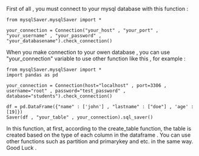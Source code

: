 First of all , you must connect to your mysql database with this function :

```
from mysqlSaver.mysqlSaver import *

your_connection = Connection("your_host" , "your_port" , "your_username" , "your_password" , "your_databasename").check_connection()
```

When you make connection to your owen database , you can use "your_connection" variable to use other function like this , for example :

```
from mysqlSaver.mysqlSaver import *
import pandas as pd

your_connection = Connection(host="localhost" , port=3306 , username="root" , password="test_password" , database="students").check_connection()

df = pd.DataFrame({"name" : ['john'] , "lastname" : ["doe"] , 'age' : [19]})
Saver(df , "your_table" , your_connection).sql_saver()
```


In this function, at first, according to the create_table function, the table is created based on the type of each column in the dataframe .
You can use other functions such as partition and primarykey and etc. in the same way.
Good Luck .